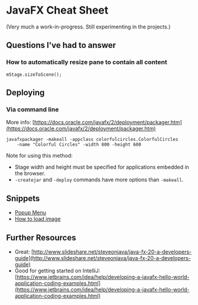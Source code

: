 # JavaFX Cheat Sheet #
(Very much a work-in-progress. Still experimenting in the projects.)


## Questions I've had to answer ##

### How to automatically resize pane to contain all content

    mStage.sizeToScene();



## Deploying ##

### Via command line
More info: [https://docs.oracle.com/javafx/2/deployment/packager.htm](https://docs.oracle.com/javafx/2/deployment/packager.htm)

    javafxpackager -makeall -appclass colorfulcircles.ColorfulCircles 
        -name "Colorful Circles" -width 800 -height 600

Note for using this method:
- Stage width and height must be specified for applications embedded in the browser.
- `-createjar` and `-deploy` commands have more options than `-makeall`.





## Snippets
- [Popup Menu](http://www.javacodegeeks.com/2012/02/popupmenu-in-javafx-2.html)
- [How to load image](http://www.javacodegeeks.com/2013/10/javafx-2-how-to-load-image.html)


## Further Resources ##
- Great: [http://www.slideshare.net/steveonjava/java-fx-20-a-developers-guide](http://www.slideshare.net/steveonjava/java-fx-20-a-developers-guide)
- Good for getting started on IntelliJ: [https://www.jetbrains.com/idea/help/developing-a-javafx-hello-world-application-coding-examples.html](https://www.jetbrains.com/idea/help/developing-a-javafx-hello-world-application-coding-examples.html)
